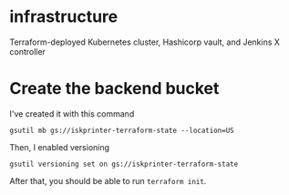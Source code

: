 # infrastructure
Terraform-deployed Kubernetes cluster, Hashicorp vault, and Jenkins X controller

# Create the backend bucket
I've created it with this command
```
gsutil mb gs://iskprinter-terraform-state --location=US
```

Then, I enabled versioning
```
gsutil versioning set on gs://iskprinter-terraform-state
```

After that, you should be able to run `terraform init`.
